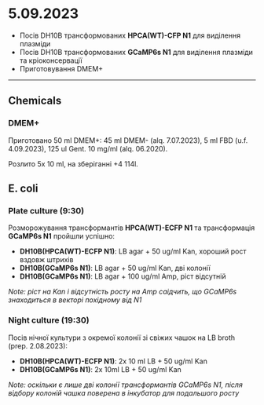5.09.2023
========
- Посів DH10B трансформованих __HPCA(WT)-CFP N1__ для виділення плазміди
- Посів DH10B трансформованих __GCaMP6s N1__ для виділення плазміди та кріоконсервації
- Приготовування DMEM+

---
## Chemicals
### DMEM+
Приготовано 50 ml DMEM+: 45 ml DMEM- (alq. 7.07.2023), 5 ml FBD (u.f. 4.09.2023), 125 ul Gent. 10 mg/ml (alq. 06.2020).

Розлито 5x 10 ml, на зберіганні +4 114l.


## E. coli
### Plate culture (9:30)
Розморожування трансформантів __HPCA(WT)-ECFP N1__ та трансформація __GCaMP6s N1__ пройшли успішно:

- __DH10B(HPCA(WT)-ECFP N1)__: LB agar + 50 ug/ml Kan, хороший рост вздовж штрихів
- __DH10B(GCaMP6s N1)__: LB agar + 50 ug/ml Kan, дві колонії
- __DH10B(GCaMP6s N1)__: LB agar + 100 ug/ml Amp, ріст відсутній

_Note: ріст на Kan і відсутність росту на Amp саідчить, що GCaMP6s знаходиться в векторі похідному від N1_

### Night culture (19:30)
Посів нічної культури з окремої колонії зі свіжих чашок на LB broth (prep. 2.08.2023):

- __DH10B(HPCA(WT)-ECFP N1)__:  2x 10 ml LB + 50 ug/ml Kan
- __DH10B(GCaMP6s N1)__: 2x 10ml LB + 50 ug/ml Kan 

_Note: оскільки є лише дві колонії трансформантів GCaMP6s N1, після відбору колоній чашка поверена в інкубатор для подальшого росту_